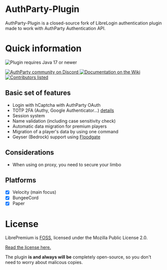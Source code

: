 
# AuthParty-Plugin

AuthParty-Plugin is a closed-source fork of LibreLogin authentication plugin made to work with AuthParty Authentication API.

# Quick information

<img src="https://img.shields.io/badge/Java%20version-%2017+-blue?style=for-the-badge&logo=java&logoColor=white"
alt="Plugin requires Java 17 or newer"></img>

<a href="https://discord.gg/HP3CSfCv2v">
<img src="https://img.shields.io/badge/Discord-%20SUPPORT-blue?style=for-the-badge&logo=discord&logoColor=white" 
alt="AuthParty community on Discord"></img>
</a>
<a href="https://github.com/kyngs/LibreLogin/wiki">
<img src="https://img.shields.io/badge/Documentation-555555?style=for-the-badge&logo=wikipedia" alt="Documentation on the Wiki"></img>
</a>

<a href="https://github.com/kyngs/LibreLogin/graphs/contributors">
<img src="https://img.shields.io/badge/Contributors-Credits-blue?style=for-the-badge" 
alt="Contributors listed"></img>
</a>

## Basic set of features

- Login with hCaptcha with AuthParty OAuth
- TOTP 2FA (Authy, Google Authenticator...) [details](https://github.com/kyngs/LibreLogin/wiki/2FA)
- Session system
- Name validation (including case sensitivity check)
- Automatic data migration for premium players
- Migration of a player's data by using one command
- Geyser (Bedrock) support using [Floodgate](https://github.com/kyngs/LibreLogin/wiki/Floodgate)

## Considerations

- When using on proxy, you need to secure your limbo

## Platforms

- [x] Velocity (main focus)
- [x] BungeeCord
- [x] Paper

# License

LibrePremium is [FOSS](https://en.wikipedia.org/wiki/Free_and_open-source_software), licensed under the Mozilla Public License 2.0.

[Read the license here.](https://github.com/kyngs/LibreLogin/blob/master/LICENSE)

The plugin **is and always will be** completely open-source, so you don't need to worry about malicous copies.
